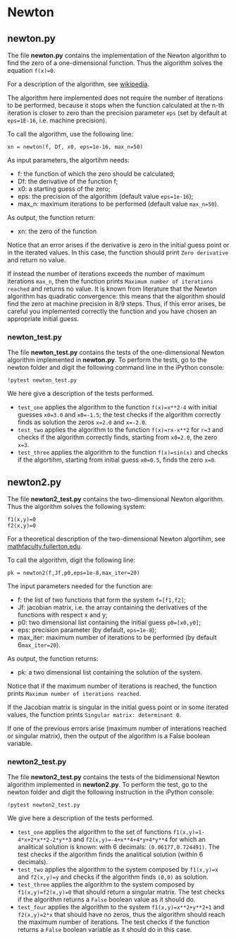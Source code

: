 # Newton

## newton.py

The file **newton.py** contains the implementation of the Newton algorithm to find the zero of a one-dimensional function. Thus the algorithm solves the equation `f(x)=0`.

For a description of the algorithm, see [wikipedia](https://en.wikipedia.org/wiki/Newton%27s_method). 

The algorithm here implemented does not require the number of iterations to be performed, because it stops when the function calculated at the n-th iteration is closer to zero than the precision parameter `eps` (set by default at `eps=1E-16`, i.e. machine precision). 

To call the algorithm, use the following line:

`xn = newton(f, Df, x0, eps=1e-16, max_n=50)`

As input parameters, the algortihm needs:
* f: the function of which the zero should be calculated;
* Df: the derivative of the function f;
* x0: a starting guess of the zero;
* eps: the precision of the algorithm (default value `eps=1e-16`);
* max_n: maximum iterations to be performed (default value `max_n=50`).

As output, the function return:
* xn: the zero of the function

Notice that an error arises if the derivative is zero in the initial guess point or in the iterated values. In this case, the function should print `Zero derivative` and return no value. 

If instead the number of iterations exceeds the number of maximum iterations `max_n`, then the function prints `Maximum number of iterations reached` and returns no value.
It is known from literature that the Newton algorithm has quadratic convergence: this means that the algorithm should find the zero at machine precision in 8/9 steps. 
Thus, if this error arises, be careful you implemented correctly the function and you have chosen an appropriate initial guess. 

### newton_test.py

The file **newton_test.py** contains the tests of the one-dimensional Newton algorithm implemented in **newton.py**. To perform the tests, go to the newton folder and digit the following command line in the iPython console:

`!pytest newton_test.py`

We here give a description of the tests performed.

* `test_one` applies the algorithm to the function `f(x)=x**2-4` with initial guesses `x0=3.0` and `x0=-1.5`; the test checks if the algorithm correctly finds as solution the zeros `x=2.0` and `x=-2.0`.
* `test_two` applies the algorithm to the function `f(x)=rx-x**2` for `r=3` and checks if the algorithm correctly finds, starting from `x0=2.0`, the zero `x=3`.
* `test_three` applies the algorithm to the function `f(x)=sin(x)` and checks if the algortihm, starting from initial guess `x0=0.5`, finds the zero `x=0`.

## newton2.py

The file **newton2_test.py** contains the two-dimensional Newton algorithm. Thus the algorithm solves the following system:
```
f1(x,y)=0
f2(x,y)=0
```
For a theoretical description of the two-dimensional Newton algortihm, see [mathfaculty.fullerton.edu](http://mathfaculty.fullerton.edu/mathews/n2003/FixPointNewtonMod.html).

To call the algorithm, digit the following line:

`pk = newton2(f,Jf,p0,eps=1e-8,max_iter=20)`

The input parameters needed for the function are:
* f: the list of two functions that form the system `f=[f1,f2]`;
* Jf: jacobian matrix, i.e. the array containing the derivatives of the functions with respect x and y;
* p0: two dimensional list containing the initial guess `p0=[x0,y0]`;
* eps: precision parameter (by default, `eps=1e-8`);
* max_iter: maximum number of iterations to be performed (by default 6`max_iter=20`).

As output, the function returns:
* pk: a two dimensional list containing the solution of the system.

Notice that if the maximum number of iterations is reached, the function prints `Maximum number of iterations reached`.

If the Jacobian matrix is singular in the initial guess point or in some iterated values, the function prints `Singular matrix: determinant 0`.

If one of the previous errors arise (maximum number of interations reached or singular matrix), then the output of the algorithm is a False boolean variable.

### newton2_test.py

The file **newton2_test.py** contains the tests of the bidimensional Newton algorithm implemented in **newton2.py**. To perform the test, go to the newton folder and digit the following instruction in the iPython console:

`!pytest newton2_test.py`

We give here a description of the tests performed.

* `test_one` applies the algorithm to the set of functions `f1(x,y)=1-4*x+2*x**2-2*y**3` and `f2(x,y)=-4+x**4+4*y+4*y**4` for which an analitical solution is known: with 6 decimals: `(0.06177,0.724491)`. The test checks if the algorithm finds the analitical solution (within 6 decimals).
* `test_two` applies the algorithm to the system composed by `f1(x,y)=x` and `f2(x,y)=y` and checks if the algorithm finds `(0,0)` as solution.
* `test_three` applies the algorithm to the system composed by `f1(x,y)=f2(x,y)=0` that should return a singular matrix. The test checks if the algorithm returns a `False` boolean value as it should do. 
* `test_four` applies the algorithm to the system `f1(x,y)=x**2+y**2+1` and `f2(x,y)=2*x` that should have no zeros, thus the algorithm should reach the maximum number of iterations. The test checks if the function returns a `False` boolean variable as it should do in this case.
